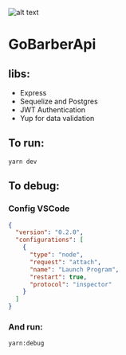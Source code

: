![alt text](https://ibb.co/QCWCwqJ)

# GoBarberApi

## libs:

* Express
* Sequelize and Postgres
* JWT Authentication
* Yup for data validation

## To run:

```
yarn dev
```

## To debug:

### Config VSCode
```json
{
  "version": "0.2.0",
  "configurations": [
    {
      "type": "node",
      "request": "attach",
      "name": "Launch Program",
      "restart": true,
      "protocol": "inspector"
    }
  ]
}
```

### And run:

```
yarn:debug
```
